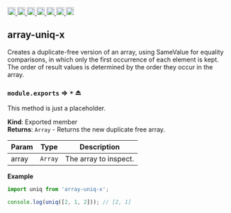 <a
  href="https://travis-ci.org/Xotic750/array-uniq-x"
  title="Travis status">
<img
  src="https://travis-ci.org/Xotic750/array-uniq-x.svg?branch=master"
  alt="Travis status" height="18">
</a>
<a
  href="https://david-dm.org/Xotic750/array-uniq-x"
  title="Dependency status">
<img src="https://david-dm.org/Xotic750/array-uniq-x/status.svg"
  alt="Dependency status" height="18"/>
</a>
<a
  href="https://david-dm.org/Xotic750/array-uniq-x?type=dev"
  title="devDependency status">
<img src="https://david-dm.org/Xotic750/array-uniq-x/dev-status.svg"
  alt="devDependency status" height="18"/>
</a>
<a
  href="https://badge.fury.io/js/array-uniq-x"
  title="npm version">
<img src="https://badge.fury.io/js/array-uniq-x.svg"
  alt="npm version" height="18">
</a>
<a
  href="https://www.jsdelivr.com/package/npm/array-uniq-x"
  title="jsDelivr hits">
<img src="https://data.jsdelivr.com/v1/package/npm/array-uniq-x/badge?style=rounded"
  alt="jsDelivr hits" height="18">
</a>
<a
  href="https://bettercodehub.com/results/Xotic750/array-uniq-x"
  title="bettercodehub score">
<img src="https://bettercodehub.com/edge/badge/Xotic750/array-uniq-x?branch=master"
  alt="bettercodehub score" height="18">
</a>
<a
  href="https://coveralls.io/github/Xotic750/array-uniq-x?branch=master"
  title="Coverage Status">
<img src="https://coveralls.io/repos/github/Xotic750/array-uniq-x/badge.svg?branch=master"
  alt="Coverage Status" height="18">
</a>

<a name="module_array-uniq-x"></a>

## array-uniq-x

Creates a duplicate-free version of an array, using SameValue for equality comparisons,
in which only the first occurrence of each element is kept. The order of result values is
determined by the order they occur in the array.

<a name="exp_module_array-uniq-x--module.exports"></a>

### `module.exports` ⇒ <code>\*</code> ⏏

This method is just a placeholder.

**Kind**: Exported member  
**Returns**: <code>Array</code> - Returns the new duplicate free array.

| Param | Type               | Description           |
| ----- | ------------------ | --------------------- |
| array | <code>Array</code> | The array to inspect. |

**Example**

```js
import uniq from 'array-uniq-x';

console.log(uniq([2, 1, 2])); // [2, 1]
```
